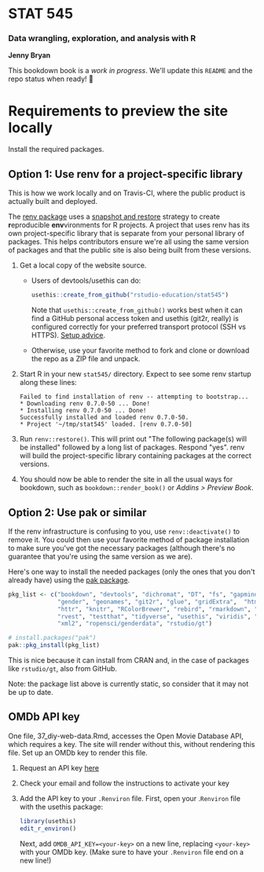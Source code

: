 # STAT 545

### Data wrangling, exploration, and analysis with R

**Jenny Bryan**

This bookdown book is a *work in progress*. We'll update this `README` and the repo status when ready! :rocket:

# Requirements to preview the site locally 

Install the required packages.

## Option 1: Use renv for a project-specific library

This is how we work locally and on Travis-CI, where the public product is actually built and deployed.

The [renv package](https://rstudio.github.io/renv/index.html) uses a [snapshot and restore](https://environments.rstudio.com/snapshot.html) strategy to create **r**eproducible **env**vironments for R projects. A project that uses renv has
its own project-specific library that is separate from your personal library of packages. This helps contributors ensure we're all using the same version of packages and that the public site is also being built from these versions.

1. Get a local copy of the website source.
   * Users of devtools/usethis can do:
     ```r
     usethis::create_from_github("rstudio-education/stat545")
     ```
     Note that `usethis::create_from_github()` works best when it can find a
     GitHub personal access token and usethis (git2r, really) is configured
     correctly for your preferred transport protocol (SSH vs HTTPS).
     [Setup advice](https://usethis.r-lib.org/articles/articles/usethis-setup.html).
     
   * Otherwise, use your favorite method to fork and clone or download the
     repo as a ZIP file and unpack.
     
1. Start R in your new `stat545/` directory. Expect to see some renv startup
   along these lines:
   ```
   Failed to find installation of renv -- attempting to bootstrap...
   * Downloading renv 0.7.0-50 ... Done!
   * Installing renv 0.7.0-50 ... Done!
   Successfully installed and loaded renv 0.7.0-50.
   * Project '~/tmp/stat545' loaded. [renv 0.7.0-50]
   ```
1. Run `renv::restore()`. This will print out "The following package(s) will be
   installed" followed by a long list of packages. Respond "yes". renv will
   build the project-specific library containing packages at the correct
   versions.
1. You should now be able to render the site in all the usual ways for bookdown,
   such as `bookdown::render_book()` or *Addins > Preview Book*.
    
    
## Option 2: Use pak or similar


If the renv infrastructure is confusing to you, use `renv::deactivate()` to remove it. You could then use your favorite method of package installation to make sure you've got the necessary packages (although there's no guarantee that you're using the same version as we are).

Here's one way to install the needed packages (only the ones that you don't already have) using the [pak package](https://pak.r-lib.org/index.html).

```r
pkg_list <- c("bookdown", "devtools", "dichromat", "DT", "fs", "gapminder",
              "gender", "geonames", "git2r", "glue", "gridExtra",  "htmltools",
              "httr", "knitr", "RColorBrewer", "rebird", "rmarkdown", "rplos", 
              "rvest", "testthat", "tidyverse", "usethis", "viridis", "xfun", 
              "xml2", "ropensci/genderdata", "rstudio/gt")

# install.packages("pak")
pak::pkg_install(pkg_list)
```

This is nice because it can install from CRAN and, in the case of packages like `rstudio/gt`, also from GitHub.

<!--TODO: Change pkg_list to not be static, maybe use renv::dependencies(path = "DESCRIPTION")?-->

Note: the package list above is currently static, so consider that it may not be up to date.

## OMDb API key

One file, 37_diy-web-data.Rmd, accesses the Open Movie Database API, which requires a key. The site will render without this, without rendering this file. Set up an OMDb key to render this file.

1. Request an API key [here](https://www.omdbapi.com/apikey.aspx)
1. Check your email and follow the instructions to activate your key
1. Add the API key to your `.Renviron` file. First, open your .`Renviron` file with the usethis package:
  
    ```r
    library(usethis)
    edit_r_environ()
    ```
    
    Next, add `OMDB_API_KEY=<your-key>` on a new line, replacing `<your-key>` with your OMDb key. (Make sure to have your `.Renviron` file end on a new line!)
